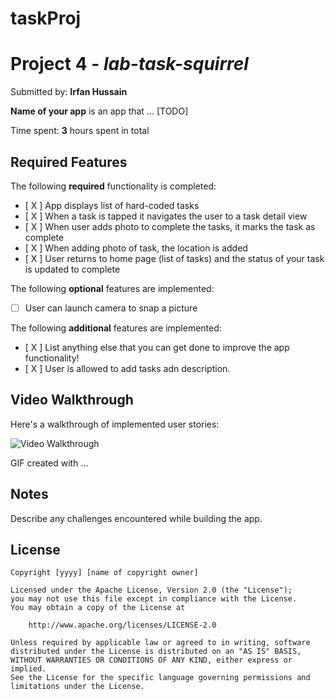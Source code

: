 # taskProj
# Project 4 - *lab-task-squirrel*

Submitted by: **Irfan Hussain**

**Name of your app** is an app that ... [TODO] 

Time spent: **3** hours spent in total

## Required Features

The following **required** functionality is completed:

- [ X ] App displays list of hard-coded tasks
- [ X ] When a task is tapped it navigates the user to a task detail view
- [ X ] When user adds photo to complete the tasks, it marks the task as complete
- [ X ] When adding photo of task, the location is added
- [ X ] User returns to home page (list of tasks) and the status of your task is updated to complete
 
The following **optional** features are implemented:

- [ ] User can launch camera to snap a picture	

The following **additional** features are implemented:

- [ X ] List anything else that you can get done to improve the app functionality!
- [ X ] User is allowed to add tasks adn description.

## Video Walkthrough

Here's a walkthrough of implemented user stories:

<img src='./Kapture_2023-02-12_at_14.53.17.gif' title='Video Walkthrough' width='' alt='Video Walkthrough' />

<!-- Replace this with whatever GIF tool you used! -->
GIF created with ...  
<!-- Recommended tools:
[Kap](https://getkap.co/) for macOS
[ScreenToGif](https://www.screentogif.com/) for Windows
[peek](https://github.com/phw/peek) for Linux. -->

## Notes

Describe any challenges encountered while building the app.

## License

    Copyright [yyyy] [name of copyright owner]

    Licensed under the Apache License, Version 2.0 (the "License");
    you may not use this file except in compliance with the License.
    You may obtain a copy of the License at

        http://www.apache.org/licenses/LICENSE-2.0

    Unless required by applicable law or agreed to in writing, software
    distributed under the License is distributed on an "AS IS" BASIS,
    WITHOUT WARRANTIES OR CONDITIONS OF ANY KIND, either express or implied.
    See the License for the specific language governing permissions and
    limitations under the License.
